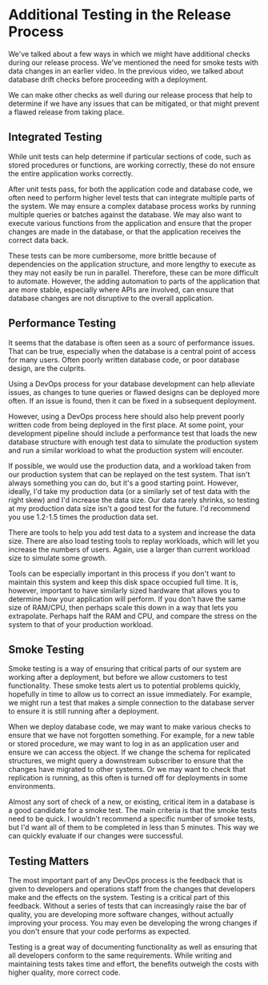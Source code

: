 # Additional Testing in the Release Process

We've talked about a few ways in which we might have additional checks during our release process. We've mentioned the need for smoke tests with data changes in an earlier video. In the previous video, we talked about database drift checks before proceeding with a deployment.

We can make other checks as well during our release process that help to determine if we have any issues that can be mitigated, or that might prevent a flawed release from taking place.

## Integrated Testing
While unit tests can help determine if particular sections of code, such as stored procedures or functions, are working correctly, these do not ensure the entire application works correctly.

After unit tests pass, for both the application code and database code, we often need to perform higher level tests that can integrate multiple parts of the system. We may ensure a complex database process works by running multiple queries or batches against the database. We may also want to execute various functions from the application and ensure that the proper changes are made in the database, or that the application receives the correct data back.

These tests can be more cumbersome, more brittle because of dependencies on the application structure, and more lengthy to execute as they may not easily be run in parallel. Therefore, these can be more difficult to automate. However, the adding automation to parts of the application that are more stable, especially where APIs are involved, can ensure that database changes are not disruptive to the overall application.

## Performance Testing
It seems that the database is often seen as a sourc of performance issues. That can be true, especially when the database is a central point of access for many users. Often poorly written database code, or poor database design, are the culprits.

Using a DevOps process for your database development can help alleviate issues, as changes to tune queries or flawed designs can be deployed more often. If an issue is found, then it can be fixed in a subsequent deployment.

However, using a DevOps process here should also help prevent poorly written code from being deployed in the first place. At some point, your development pipeline should include a performance test that loads the new database structure with enough test data to simulate the production system and run a similar workload to what the production system will encouter.

If possible, we would use the production data, and a workload taken from our production system that can be replayed on the test system. That isn't always something you can do, but it's a good starting point. However, ideally, I'd take my production data (or a similarly  set of test data with the right skew) and I'd increase the data size. Our data rarely shrinks, so testing at my production data size isn't a good test for the future. I'd recommend you use 1.2-1.5 times the production data set.

There are tools to help you add test data to a system and increase the data size.  There are also load testing tools to replay workloads, which will let you increase the numbers of users. Again, use a larger than current workload size to simulate some growth.

Tools can be especially important in this process if you don't want to maintain this system and keep this disk space occupied full time. It is, however, important to have similarly sized hardware that allows you to determine how your application will perform. If you don't have the same size of RAM/CPU, then perhaps scale this down in a way that lets you extrapolate. Perhaps half the RAM and CPU, and compare the stress on the system to that of your production workload.

## Smoke Testing
Smoke testing is a way of ensuring that critical parts of our system are working after a deployment, but before we allow customers to test functionality. These smoke tests alert us to potential problems quickly, hopefully in time to allow us to correct an issue immediately. For example, we might run a test that makes a simple connection to the database server to ensure it is still running after a deployment.

When we deploy database code, we may want to make various checks to ensure that we have not forgotten something. For example, for a new table or stored procedure, we may want to log in as an application user and ensure we can access the object. If we change the schema for replicated structures, we might query a downstream subscriber to ensure that the changes have migrated to other systems. Or we may want to check that replication is running, as this often is turned off for deployments in some environments.

Almost any sort of check of a new, or existing, critical item in a database is a good candidate for a smoke test. The main criteria is that the smoke tests need to be quick. I wouldn't recommend a specific number of smoke tests, but I'd want all of them to be completed in less than 5 minutes. This way we can quickly evaluate if our changes were successful.

## Testing Matters	
The most important part of any DevOps process is the feedback that is given to developers and operations staff from the changes that developers make and the effects on the system. Testing is a critical part of this feedback. Without a series of tests that can increasingly raise the bar of quality, you are developing more software changes, without actually improving your process. You may even be developing the wrong changes if you don't ensure that your code performs as expected.

Testing is a great way of documenting functionality as well as ensuring that all developers conform to the same requirements. While writing and maintaining tests takes time and effort, the benefits outweigh the costs with higher quality, more correct code.